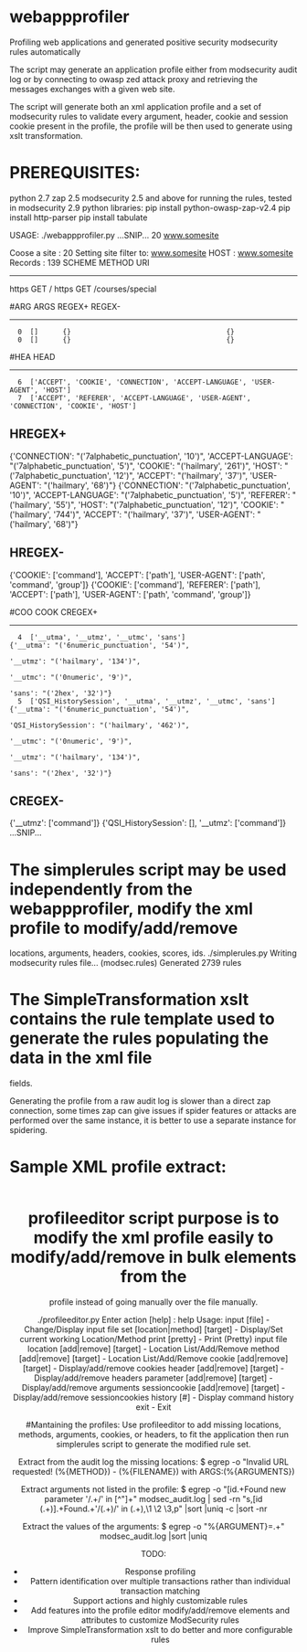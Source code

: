 # webappprofiler
Profiling web applications and generated positive security modsecurity rules automatically

The script may generate an application profile either from modsecurity audit log or by connecting to owasp zed attack
proxy and retrieving the messages exchanges with a given web site.

The script will generate both an xml application profile and a set of modsecurity rules to validate every argument,
header, cookie and session cookie present in the profile, the profile will be then used to generate using xslt
transformation.


#  PREREQUISITES:
python 2.7
zap 2.5
modsecurity 2.5 and above for running the rules, tested in modsecurity 2.9
python libraries:
    pip install python-owasp-zap-v2.4
    pip install http-parser
    pip install tabulate

USAGE:
 ./webappprofiler.py
 ...SNIP...
  20 www.somesite

 Coose a site : 20
 Setting site filter to: www.somesite
 HOST : www.somesite
 Records : 139
 SCHEME    METHOD    URI
 --------  --------  --------------------------------------------
 https     GET       /
 https     GET       /courses/special

   #ARG  ARGS    REGEX+                                  REGEX-
 ------  ------  --------------------------------------  --------
      0  []      {}                                      {}
      0  []      {}                                      {}

   #HEA  HEAD
 ------  ---------------------------------------------------------------------------------------
      6  ['ACCEPT', 'COOKIE', 'CONNECTION', 'ACCEPT-LANGUAGE', 'USER-AGENT', 'HOST']
      7  ['ACCEPT', 'REFERER', 'ACCEPT-LANGUAGE', 'USER-AGENT', 'CONNECTION', 'COOKIE', 'HOST']

 HREGEX+
 --------------------------------------------------------------------------------------------------------------
 {'CONNECTION': "('7alphabetic_punctuation', '10')", 'ACCEPT-LANGUAGE': "('7alphabetic_punctuation', '5')",
  'COOKIE': "('hailmary', '261')", 'HOST': "('7alphabetic_punctuation', '12')", 'ACCEPT': "('hailmary', '37')",
  'USER-AGENT': "('hailmary', '68')"}
 {'CONNECTION': "('7alphabetic_punctuation', '10')", 'ACCEPT-LANGUAGE': "('7alphabetic_punctuation', '5')",
  'REFERER': "('hailmary', '55')", 'HOST': "('7alphabetic_punctuation', '12')", 'COOKIE': "('hailmary', '744')",
  'ACCEPT': "('hailmary', '37')", 'USER-AGENT': "('hailmary', '68')"}

 HREGEX-
 -------------------------------------------------------------------------------------------------------------
 {'COOKIE': ['command'], 'ACCEPT': ['path'], 'USER-AGENT': ['path', 'command', 'group']}
 {'COOKIE': ['command'], 'REFERER': ['path'], 'ACCEPT': ['path'], 'USER-AGENT': ['path', 'command', 'group']}

 #COO    COOK                                                          CREGEX+
 ------  ------------------------------------------------------------  ---------------------------------------------
      4  ['__utma', '__utmz', '__utmc', 'sans']                        {'__utma': "('6numeric_punctuation', '54')",
                                                                        '__utmz': "('hailmary', '134')",
                                                                        '__utmc': "('0numeric', '9')",
                                                                        'sans': "('2hex', '32')"}
      5  ['QSI_HistorySession', '__utma', '__utmz', '__utmc', 'sans']  {'__utma': "('6numeric_punctuation', '54')",
                                                                        'QSI_HistorySession': "('hailmary', '462')",
                                                                        '__utmc': "('0numeric', '9')",
                                                                        '__utmz': "('hailmary', '134')",
                                                                        'sans': "('2hex', '32')"}

 CREGEX-
 -------------------------------------------------
 {'__utmz': ['command']}
 {'QSI_HistorySession': [], '__utmz': ['command']}
 ...SNIP...


# The simplerules script may be used independently from the webappprofiler, modify the xml profile to modify/add/remove
locations, arguments, headers, cookies, scores, ids.
./simplerules.py
 Writing modsecurity rules file... (modsec.rules)
 Generated 2739 rules


# The SimpleTransformation xslt contains the rule template used to generate the rules populating the data in the xml file
fields.

 Generating the profile from a raw audit log is slower than a direct zap connection, some times zap can give issues
 if spider features or attacks are performed over the same instance, it is better to use a separate instance for
 spidering.


# Sample XML profile extract:
<?xml version="1.0" ?>
<?xml-stylesheet type="text/xsl" version="2.0" href="SimpleTransformation.xslt" ?>
<Profile>
	<Context>
	    <Meta-Inf Author="WebAppProfiler - Author" Version="1472457127.72" />
		<Resource name="/">
			<Scheme value="https"/>
			<Method value="GET">
				<Header id="9990000" name="ACCEPT-LANGUAGE" regexp="^[,\.'\-_a-zA-Z]{5}$" required="False"/>
				<Header id="9990001" name="CONNECTION" regexp="^[,\.'\-_a-zA-Z]{10}$" required="False"/>
				<Header id="9990002" name="HOST" regexp="^[,\.'\-_a-zA-Z]{13}$" required="True">
					<Header name="HOST" value="www.somesite"/>
				</Header>
				<Cookie id="9990003" name="wikiToken" regexp="^[a-fA-F0-9]{32}$" required="False"/>
				<Cookie id="9990004" name="wikiUserID" regexp="^[\d]{5}$" required="False"/>
				<Cookie id="9990005" name="wikiUserName" regexp="^[a-zA-Z]{7}$" required="False"/>
			</Method>
		</Resource>


# profileeditor script purpose is to modify the xml profile easily to modify/add/remove in bulk elements from the
profile instead of going manually over the file manually.

./profileeditor.py
Enter action [help] : help
Usage:
    input [file]                               - Change/Display input file
    set [location|method] [target]             - Display/Set current working Location/Method
    print [pretty]                             - Print (Pretty) input file
    location [add|remove] [target]             - Location List/Add/Remove
       method [add|remove] [target]            - Location List/Add/Remove
          cookie [add|remove] [target]         - Display/add/remove cookies
          header [add|remove] [target]         - Display/add/remove headers
          parameter [add|remove] [target]      - Display/add/remove arguments
          sessioncookie [add|remove] [target]  - Display/add/remove sessioncookies
    history [#]                                - Display command history
    exit                                       - Exit


#Mantaining the profiles:
Use profileeditor to add missing locations, methods, arguments, cookies, or headers, to fit the application then run
simplerules script to generate the modified rule set.

Extract from the audit log the missing locations:
$ egrep -o "Invalid URL requested! (%{METHOD}) - (%{FILENAME}) with ARGS:(%{ARGUMENTS})

Extract arguments not listed in the profile:
$ egrep -o "\[id.+Found new parameter '/.+/' in [^\"]+" modsec_audit.log |
  sed -rn "s,\[id (.+)\].+Found.+'/(.+)/' in (.+),\1 \2 \3,p" |sort |uniq -c |sort -nr

Extract the values of the arguments:
$ egrep -o "%{ARGUMENT}=.+" modsec_audit.log |sort |uniq

TODO:
- Response profiling
- Pattern identification over multiple transactions rather than individual transaction matching
- Support actions and highly customizable rules
- Add features into the profile editor modify/add/remove elements and attributes to customize ModSecurity rules
- Improve SimpleTransformation xslt to do better and more configurable rules
